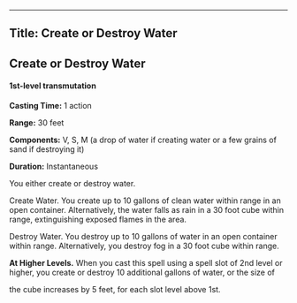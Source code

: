 -------------------------
Title: Create or Destroy Water
-------------------------

## Create or Destroy Water

#### 1st-level transmutation


**Casting Time:** 1 action

**Range:** 30 feet

**Components:** V, S, M (a drop of water if creating water
or a few grains of sand if destroying it)

**Duration:** Instantaneous


You either create or destroy water.

Create Water. You create up to 10 gallons of clean water
within range in an open container. Alternatively, the water falls as
rain in a 30 foot cube within range, extinguishing exposed flames in
the area.

Destroy Water. You destroy up to 10 gallons of water in
an open container within range. Alternatively, you destroy fog in a
30 foot cube within range.

**At Higher Levels.** When you cast this spell using a spell
slot of 2nd level or higher, you create or destroy 10 additional gallons
of water, or the size of

the cube increases by 5 feet, for each slot level above 1st.


